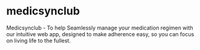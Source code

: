 # medicsynclub
Medicsynclub - To help Seamlessly manage your medication regimen with our intuitive web app, designed to make adherence easy, so you can focus on living life to the fullest.
